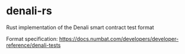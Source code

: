 # denali-rs
Rust implementation of the Denali smart contract test format

Format specification: https://docs.numbat.com/developers/developer-reference/denali-tests
